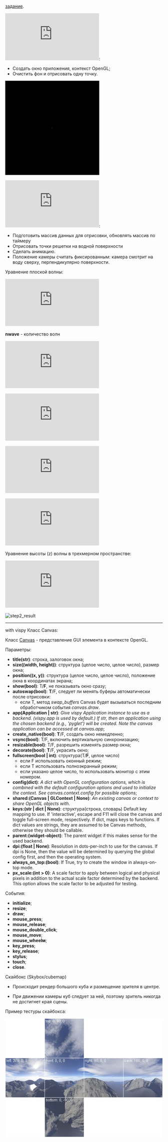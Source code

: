 [задание](https://alepoydes.github.io/introduction-to-numerical-simulation/practice/render/render.html).

![Этап 1](https://github.com/fedy95/Visualization-with-OpenGL/blob/master/step1.py): 
- Создать окно приложения, контекст OpenGL; 
- Очистить фон и отрисовать одну точку.

![step1_result](https://github.com/fedy95/Visualization-with-OpenGL/blob/master/images/step1_result.jpg)

![Этап 2](https://github.com/fedy95/Visualization-with-OpenGL/blob/master/step2.py):
- Подготовить массив данных для отрисовки, обновлять массив по таймеру
- Отрисовать точки решетки на водной поверхности
- Сделать анимацию. 
- Положение камеры считать фиксированным: камера смотрит на воду сверху, перпендикулярно поверхности.

Уравнение плоской волны:

![\xi(x,t)=Acos(\omega t)=Acos(2\pi\nu t)](http://latex.codecogs.com/svg.latex?%5Cfn_jvn%20%5Cxi%28x%2Ct%29%3DAcos%28%5Comega%20t%29%3DAcos%282%5Cpi%5Cnu%20t%29)

**nwave** - количество волн

![waveVector=nwave*\begin{bmatrix}
 wV_{11}& wV_{12}\\ 
 \vdots& \vdots\\ 
 wV_{nwave1}& wV_{nwave2}
\end{bmatrix}](http://latex.codecogs.com/svg.latex?%5Cfn_jvn%20waveVector%3Dnwave*%5Cbegin%7Bbmatrix%7D%20wV_%7B11%7D%26%20wV_%7B12%7D%5C%5C%20%5Cvdots%26%20%5Cvdots%5C%5C%20wV_%7Bnwave1%7D%26%20wV_%7Bnwave2%7D%20%5Cend%7Bbmatrix%7D)

![\nu=angularFrequency=\frac{\begin{bmatrix}aF_{11}&  \cdots &  aF_{1nwave}\end{bmatrix}}{nwave}](http://latex.codecogs.com/svg.latex?%5Cfn_jvn%20%5Cnu%3DangularFrequency%3D%5Cfrac%7B%5Cbegin%7Bbmatrix%7DaF_%7B11%7D%26%20%5Ccdots%20%26%20aF_%7B1nwave%7D%5Cend%7Bbmatrix%7D%7D%7Bnwave%7D)

![\omega=phase=2\pi\nu=2\pi*angularFrequency=2\pi*\begin{bmatrix}aF_{11}&  \cdots &  aF_{1nwave}\end{bmatrix}](http://latex.codecogs.com/svg.latex?%5Cfn_jvn%20%5Comega%3Dphase%3D2%5Cpi%5Cnu%3D2%5Cpi*angularFrequency%3D2%5Cpi*%5Cbegin%7Bbmatrix%7DaF_%7B11%7D%26%20%5Ccdots%20%26%20aF_%7B1nwave%7D%5Cend%7Bbmatrix%7D)

![A=amplutude=\frac{\begin{bmatrix}A_{11}&  \cdots &  A_{1nwave}\end{bmatrix}}{nwave}](http://latex.codecogs.com/svg.latex?%5Cfn_jvn%20A%3Damplutude%3D%5Cfrac%7B%5Cbegin%7Bbmatrix%7DA_%7B11%7D%26%20%5Ccdots%20%26%20A_%7B1nwave%7D%5Cend%7Bbmatrix%7D%7D%7Bnwave%7D)

Уравнение высоты (z) волны в трехмерном пространстве:

![z=A*cos(\omega + x*waveVector+y*waveVector+t*\nu )](http://latex.codecogs.com/svg.latex?%5Cfn_jvn%20z%3DA*cos%28%5Comega%20&plus;%20x*waveVector&plus;y*waveVector&plus;t*%5Cnu%20%29)

![step2_result](https://github.com/fedy95/Visualization-with-OpenGL/blob/master/images/step2_result.jpg)


------
with vispy
Класс Canvas:

Класс [Canvas](https://github.com/vispy/vispy/blob/master/vispy/app/canvas.py) - представление GUI элемента в контексте OpenGL.

Параметры:
- **title(str)**: строка, залоговок окна;
- **size((width, height))**: структура (целое число, целое число), размер окна;
- **position((x, y))**: структура (целое число, целое число), положение окна в координатах экрана;
- **show(bool)**: T/**F**,  не показывать окно сразу;
- **autoswap(bool)**: **T**/F, следует ли менять буферы автоматически после отрисовки:
    - если T, метод *swap_buffers* Canvas будет вызываться последним обработчиком события *canvas.draw*.
- **app(Application | str)**: *Give vispy Application instance to use as a backend. (vispy.app is used by default.) If str, then an application using the chosen backend (e.g., 'pyglet') will be created. Note the canvas application can be accessed at canvas.app*;
- **create_native(bool)**: **T**/F, создать окно немедленно;
- **vsync(bool)**: T/F, включить вертикальную синхронизацию;
- **resizable(bool)**: T/F, разрешить изменять размер окна;
- **decorate(bool)**: **T**/F, украсить окно;
- **fullscreen(bool | int)**: структура(T/**F**, целое число)
  - если F использовать оконный режим;
  - если T использовать полноэкранный режим;
  - если указано целое число, то использовать монитор с этим номером.
- **config(dict)**: *A dict with OpenGL configuration options, which is combined with the default configuration options and used to initialize the context. See canvas.context.config for possible options*;
- **shared:(Canvas | GLContext | None)**: *An existing canvas or context to share OpenGL objects with*.
- **keys:(str | dict | None)**: структура(строка, словарь)
Default key mapping to use. If 'interactive', escape and F11 will close the canvas and toggle full-screen mode, respectively. If dict, maps keys to functions. If dict values are strings, they are assumed to be Canvas methods, otherwise they should be callable.
- **parent:(widget-object)**: The parent widget if this makes sense for the used backend.
- **dpi:(float | None)**: Resolution in dots-per-inch to use for the canvas. If dpi is None, then the value will be determined by querying the global config first, and then the operating system.
- **always_on_top:(bool)**: If True, try to create the window in always-on-top mode.
- **px_scale:(int > 0)**: A scale factor to apply between logical and physical pixels in addition to the actual scale factor determined by the backend. This option allows the scale factor to be adjusted for testing.

События:
- **initialize**;
- **resize**;
- **draw**;
- **mouse_press**;
- **mouse_release**;
- **mouse_double_click**;
- **mouse_move**;
- **mouse_wheelм**;
- **key_press**;
- **key_release**;
- **stylus**;
- **touch**;
- **close**.

Скайбокс (Skybox/cubemap)
- Происходит рендер большого куба и размещение зрителя в центре.

- При движении камеры куб следует за ней, поэтому зритель никогда не достигнет края сцены.

Пример тестуры скайбокса:

![example_skybox](https://github.com/fedy95/Visualization-with-OpenGL/blob/master/images/example_skybox.jpg)
